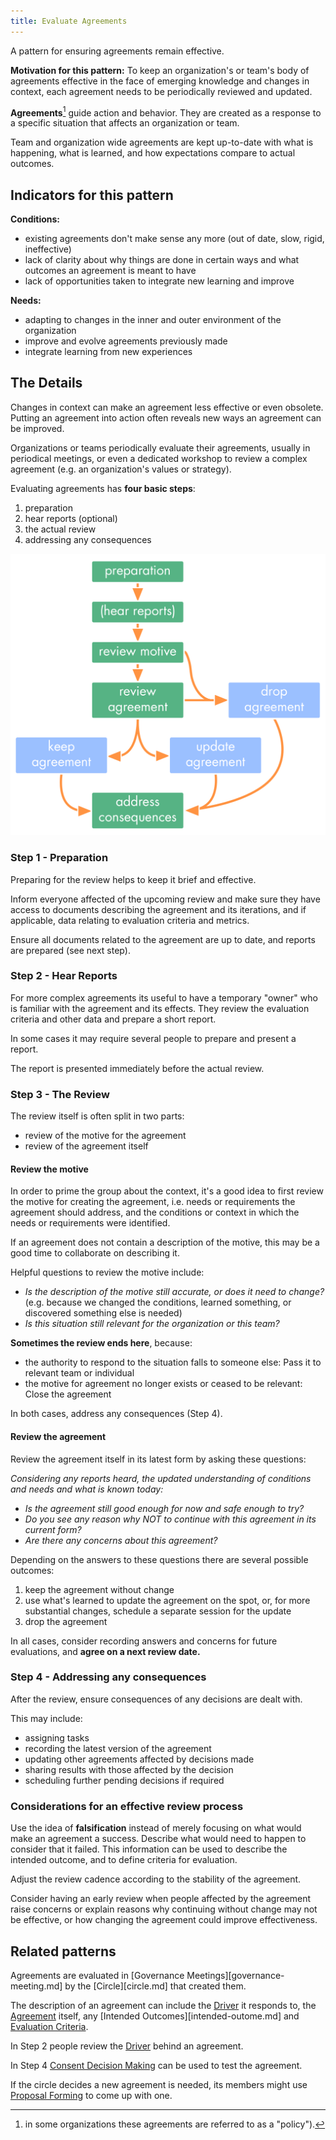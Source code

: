 ```yaml
---
title: Evaluate Agreements
---
```



A pattern for ensuring agreements remain effective.

**Motivation for this pattern:** To keep an organization's or team's body of agreements effective in the face of emerging knowledge and changes in context, each agreement needs to be periodically reviewed and updated.

**Agreements**[^agreement-policy] guide action and behavior. They are created as a response to a specific situation that affects an organization or team.  

Team and organization wide agreements are kept up-to-date with what is happening, what is learned, and how expectations compare to actual outcomes. 

[^agreement-policy]: in some organizations these agreements are referred to as a "policy").

## Indicators for this pattern

**Conditions:**

* existing agreements don't make sense any more (out of date, slow, rigid, ineffective)
* lack of clarity about why things are done in certain ways and what outcomes an agreement is meant to have
* lack of opportunities taken to integrate new learning and improve

**Needs:**

* adapting to changes in the inner and outer environment of the organization
* improve and evolve agreements previously made
* integrate learning from new experiences


## The Details

Changes in context can make an agreement less effective or even obsolete. Putting an agreement into action often reveals new ways an agreement can be improved.

Organizations or teams periodically evaluate their agreements, usually in periodical meetings, or even a dedicated workshop to review a complex agreement (e.g. an organization's values or strategy).

Evaluating agreements has **four basic steps**:

1. preparation
2. hear reports (optional)
3. the actual review 
4. addressing any consequences

![Evaluating an Agreement](img/agreements/evaluate-agreements.png)


### Step 1 - Preparation

Preparing for the review helps to keep it brief and effective.

Inform everyone affected of the upcoming review and make sure they have access to documents describing the agreement and its iterations, and if applicable, data relating to evaluation criteria and metrics.

Ensure all documents related to the agreement are up to date, and reports are prepared (see next step).


### Step 2 - Hear Reports

For more complex agreements its useful to have a temporary "owner" who is familiar with the agreement and its effects. They review the evaluation criteria and other data and prepare a short report.

In some cases it may require several people to prepare and present a report.

The report is presented immediately before the actual review.

### Step 3 - The Review

The review itself is often split in two parts:

* review of the motive for the agreement
* review of the agreement itself

#### Review the motive

In order to prime the group about the context, it's a good idea to first review the motive for creating the agreement, i.e. needs or requirements the agreement should address, and the conditions or context in which the needs or requirements were identified. 

If an agreement does not contain a description of the motive, this may be a good time to collaborate on describing it.

Helpful questions to review the motive include:

* *Is the description of the motive still accurate, or does it need to change?* (e.g. because we changed the conditions, learned something, or discovered something else is needed)
* *Is this situation still relevant for the organization or this team?*

**Sometimes the review ends here**, because:

* the authority to respond to the situation falls to someone else: Pass it to relevant team or individual
* the motive for  agreement no longer exists or ceased to be relevant: Close the agreement 

In both cases, address any consequences (Step 4).


#### Review the agreement ####

Review the agreement itself in its latest form by asking these questions:

*Considering any reports heard, the updated understanding of conditions and needs and what is known today:*

* *Is the agreement still good enough for now and safe enough to try?*
* *Do you see any reason why NOT to continue with this agreement in its current form?*
* *Are there any concerns about this agreement?*

Depending on the answers to these questions there are several possible outcomes:

1.  keep the agreement without change
2.  use what's learned to update the agreement on the spot, or, for more substantial changes, schedule a separate session for the update 
3.  drop the agreement

In all cases, consider recording answers and concerns for future evaluations, and **agree on a next review date.**


### Step 4 - Addressing any consequences

After the review, ensure consequences of any decisions are dealt with. 

This may include:

* assigning tasks
* recording the latest version of the agreement
* updating other agreements affected by decisions made
* sharing results with those affected by the decision
* scheduling further pending decisions if required


### Considerations for an effective review process

Use the idea of **falsification** instead of merely focusing on what would make an agreement a success. Describe what would need to happen to consider that it failed. This information can be used to describe the intended outcome, and to define criteria for evaluation.

Adjust the review cadence according to the stability of the agreement.

Consider having an early review when people affected by the agreement raise concerns or explain reasons why continuing without change may not be effective, or how changing the agreement could improve effectiveness.


## Related patterns

Agreements are evaluated in [Governance Meetings][governance-meeting.md] by the [Circle][circle.md] that created them.

The description of an agreement can include the [Driver](driver.md) it responds to, the [Agreement](agreements.md) itself, any [Intended Outcomes][intended-outome.md] and [Evaluation Criteria](evaluation-criteria.md).

In Step 2 people review the [Driver](driver.md) behind an agreement.

In Step 4 [Consent Decision Making](consent-decision-making.md) can be used to test the agreement. 

If the circle decides a new agreement is needed, its members might use [Proposal Forming](proposal-forming.md) to come up with one.
